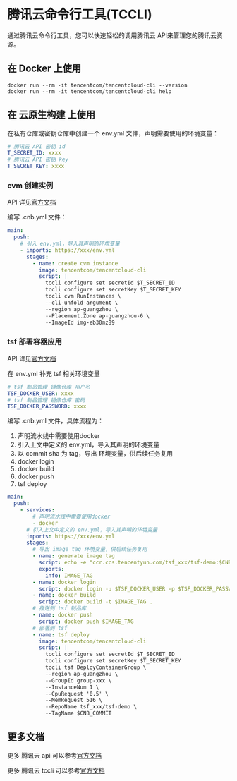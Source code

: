 # 腾讯云命令行工具(TCCLI)

通过腾讯云命令行工具，您可以快速轻松的调用腾讯云 API来管理您的腾讯云资源。

## 在 Docker 上使用

```shell
docker run --rm -it tencentcom/tencentcloud-cli --version
docker run --rm -it tencentcom/tencentcloud-cli help
```

## 在 云原生构建 上使用

在私有仓库或密钥仓库中创建一个 env.yml 文件，声明需要使用的环境变量：

```yaml
# 腾讯云 API 密钥 id
T_SECRET_ID: xxxx
# 腾讯云 API 密钥 key
T_SECRET_KEY: xxxx
```

### cvm 创建实例

API 详见[官方文档](https://cloud.tencent.com/document/product/213/15730)

编写 .cnb.yml 文件：

```yaml
main:
  push:
    # 引入 env.yml，导入其声明的环境变量
    - imports: https://xxx/env.yml
      stages:
        - name: create cvm instance
          image: tencentcom/tencentcloud-cli
          script: |
            tccli configure set secretId $T_SECRET_ID
            tccli configure set secretKey $T_SECRET_KEY
            tccli cvm RunInstances \
            --cli-unfold-argument \
            --region ap-guangzhou \
            --Placement.Zone ap-guangzhou-6 \
            --ImageId img-eb30mz89
```

### tsf 部署容器应用

API 详见[官方文档](https://cloud.tencent.com/document/product/649/36071)

在 env.yml 补充 tsf 相关环境变量

```yaml
# tsf 制品管理 镜像仓库 用户名
TSF_DOCKER_USER: xxxx
# tsf 制品管理 镜像仓库 密码
TSF_DOCKER_PASSWORD: xxxx
```

编写 .cnb.yml 文件，具体流程为：

1. 声明流水线中需要使用docker
2. 引入上文中定义的 env.yml，导入其声明的环境变量
3. 以 commit sha 为 tag，导出 环境变量，供后续任务复用
4. docker login
5. docker build
6. docker push
7. tsf deploy

```yaml
main:
  push:
    - services:
        # 声明流水线中需要使用docker
        - docker
      # 引入上文中定义的 env.yml，导入其声明的环境变量
      imports: https://xxx/env.yml
      stages:
        # 导出 image tag 环境变量，供后续任务复用
        - name: generate image tag
          script: echo -e "ccr.ccs.tencentyun.com/tsf_xxx/tsf-demo:$CNB_COMMIT"
          exports:
            info: IMAGE_TAG
        - name: docker login
          script: docker login -u $TSF_DOCKER_USER -p $TSF_DOCKER_PASSWORD ccr.ccs.tencentyun.com
        - name: docker build
          script: docker build -t $IMAGE_TAG .
        # 推送到 tsf 制品库
        - name: docker push
          script: docker push $IMAGE_TAG
        # 部署到 tsf
        - name: tsf deploy
          image: tencentcom/tencentcloud-cli
          script: |
            tccli configure set secretId $T_SECRET_ID
            tccli configure set secretKey $T_SECRET_KEY
            tccli tsf DeployContainerGroup \
            --region ap-guangzhou \
            --GroupId group-xxx \
            --InstanceNum 1 \
            --CpuRequest '0.5' \
            --MemRequest 516 \
            --RepoName tsf_xxx/tsf-demo \
            --TagName $CNB_COMMIT
```

## 更多文档

更多 腾讯云 api 可以参考[官方文档](https://cloud.tencent.com/document/api)

更多 腾讯云 tccli 可以参考[官方文档](https://cloud.tencent.com/document/product/440)
